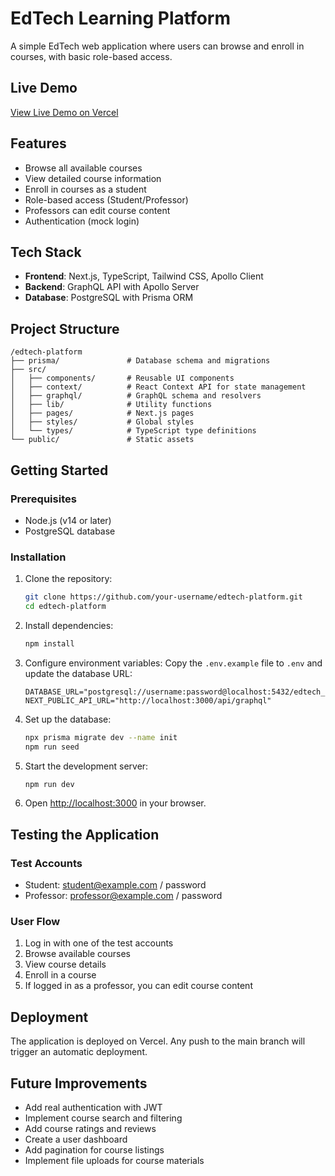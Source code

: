 # EdTech Learning Platform

A simple EdTech web application where users can browse and enroll in courses, with basic role-based access.

## Live Demo

[View Live Demo on Vercel](https://edtech-platform.vercel.app/)

## Features

- Browse all available courses
- View detailed course information
- Enroll in courses as a student
- Role-based access (Student/Professor)
- Professors can edit course content
- Authentication (mock login)

## Tech Stack

- **Frontend**: Next.js, TypeScript, Tailwind CSS, Apollo Client
- **Backend**: GraphQL API with Apollo Server
- **Database**: PostgreSQL with Prisma ORM

## Project Structure

```
/edtech-platform
├── prisma/               # Database schema and migrations
├── src/
│   ├── components/       # Reusable UI components
│   ├── context/          # React Context API for state management
│   ├── graphql/          # GraphQL schema and resolvers
│   ├── lib/              # Utility functions
│   ├── pages/            # Next.js pages
│   ├── styles/           # Global styles
│   └── types/            # TypeScript type definitions
└── public/               # Static assets
```

## Getting Started

### Prerequisites

- Node.js (v14 or later)
- PostgreSQL database

### Installation

1. Clone the repository:
   ```bash
   git clone https://github.com/your-username/edtech-platform.git
   cd edtech-platform
   ```

2. Install dependencies:
   ```bash
   npm install
   ```

3. Configure environment variables:
   Copy the `.env.example` file to `.env` and update the database URL:
   ```
   DATABASE_URL="postgresql://username:password@localhost:5432/edtech_db"
   NEXT_PUBLIC_API_URL="http://localhost:3000/api/graphql"
   ```

4. Set up the database:
   ```bash
   npx prisma migrate dev --name init
   npm run seed
   ```

5. Start the development server:
   ```bash
   npm run dev
   ```

6. Open [http://localhost:3000](http://localhost:3000) in your browser.

## Testing the Application

### Test Accounts
- Student: student@example.com / password
- Professor: professor@example.com / password

### User Flow
1. Log in with one of the test accounts
2. Browse available courses
3. View course details
4. Enroll in a course
5. If logged in as a professor, you can edit course content

## Deployment

The application is deployed on Vercel. Any push to the main branch will trigger an automatic deployment.

## Future Improvements

- Add real authentication with JWT
- Implement course search and filtering
- Add course ratings and reviews
- Create a user dashboard
- Add pagination for course listings
- Implement file uploads for course materials
